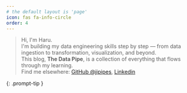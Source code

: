 ```yaml
---
# the default layout is 'page'
icon: fas fa-info-circle
order: 4
---
```


> Hi, I'm Haru. <br> I'm building my data engineering skills step by step — from data ingestion to transformation, visualization, and beyond. <br> This blog, **The Data Pipe**, is a collection of everything that flows through my learning.<br> Find me elsewhere: [GitHub @jipipes](https://github.com/jipipes), [Linkedin](https://www.linkedin.com/in/soojin-jeong-214719252/)

{: .prompt-tip }
